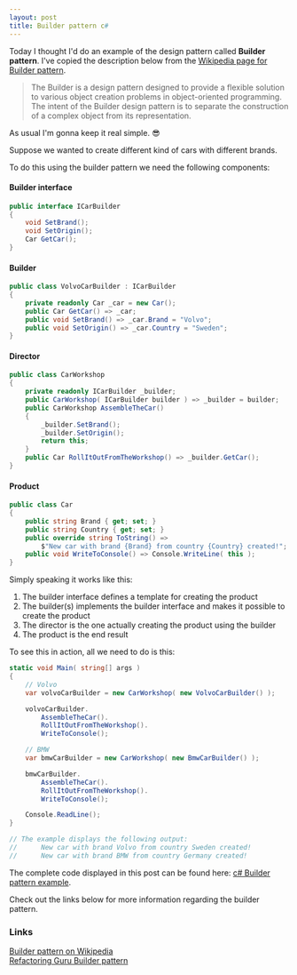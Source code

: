 ```yaml
---
layout: post
title: Builder pattern c#
---
```


Today I thought I'd do an example of the design pattern called **Builder pattern**. I've copied the description below from the [Wikipedia page for Builder pattern](https://en.wikipedia.org/wiki/Builder_pattern).

>The Builder is a design pattern designed to provide a flexible solution to various object creation problems in object-oriented programming. The intent of the Builder design pattern is to separate the construction of a complex object from its representation.

As usual I'm gonna keep it real simple. 😎

Suppose we wanted to create different kind of cars with different brands. 

To do this using the builder pattern we need the following components:

#### Builder interface

```c#
public interface ICarBuilder
{
    void SetBrand();
    void SetOrigin();
    Car GetCar();
}
```

#### Builder

```c#
public class VolvoCarBuilder : ICarBuilder
{
    private readonly Car _car = new Car();
    public Car GetCar() => _car;
    public void SetBrand() => _car.Brand = "Volvo";
    public void SetOrigin() => _car.Country = "Sweden";
}
```

#### Director

```c#
public class CarWorkshop
{
    private readonly ICarBuilder _builder;
    public CarWorkshop( ICarBuilder builder ) => _builder = builder;
    public CarWorkshop AssembleTheCar()
    {
        _builder.SetBrand();
        _builder.SetOrigin();
        return this;
    }
    public Car RollItOutFromTheWorkshop() => _builder.GetCar();
}
```

#### Product

```c#
public class Car
{
    public string Brand { get; set; }
    public string Country { get; set; }
    public override string ToString() => 
        $"New car with brand {Brand} from country {Country} created!";
    public void WriteToConsole() => Console.WriteLine( this );
}
```

Simply speaking it works like this:

1. The builder interface defines a template for creating the product
2. The builder(s) implements the builder interface and makes it possible to create the product
3. The director is the one actually creating the product using the builder
4. The product is the end result

To see this in action, all we need to do is this:

```c#
static void Main( string[] args )
{
    // Volvo
    var volvoCarBuilder = new CarWorkshop( new VolvoCarBuilder() );

    volvoCarBuilder.
        AssembleTheCar().
        RollItOutFromTheWorkshop().
        WriteToConsole();

    // BMW
    var bmwCarBuilder = new CarWorkshop( new BmwCarBuilder() );

    bmwCarBuilder.
        AssembleTheCar().
        RollItOutFromTheWorkshop().
        WriteToConsole();

    Console.ReadLine();
}

// The example displays the following output:
//      New car with brand Volvo from country Sweden created!
//      New car with brand BMW from country Germany created!
```

The complete code displayed in this post can be found here: [c# Builder pattern example](https://github.com/jonasolin/designpatterns/tree/master/csharp/BuilderPattern).

Check out the links below for more information regarding the builder pattern.

### Links
[Builder pattern on Wikipedia](https://en.wikipedia.org/wiki/Builder_pattern)  
[Refactoring Guru Builder pattern](https://refactoring.guru/design-patterns/builder/csharp/example)  
